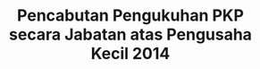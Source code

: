 ---
id: 24
title: Pencabutan Pengukuhan PKP secara Jabatan atas Pengusaha Kecil 2014
linkurl: https://docs.google.com/document/d/1S77cRnCvHIKsu4y8p9c2CBK2Qb4XX-ftDThOUDr0NIQ/edit?usp=drivesdk
fitur: resume
category: kup
topik: NPWP dan PKP
subtopik: Ketentuan Sejak Atau setelah 30 Mei 2013
type: word
tgl: 11 Desember 2019
---
